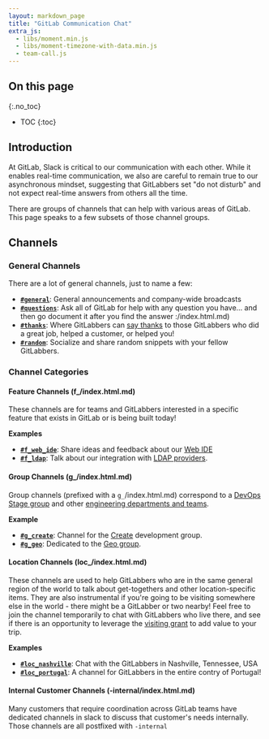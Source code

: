 ```yaml
---
layout: markdown_page
title: "GitLab Communication Chat"
extra_js:
  - libs/moment.min.js
  - libs/moment-timezone-with-data.min.js
  - team-call.js
---
```


## On this page
{:.no_toc}

- TOC
{:toc}

## Introduction
At GitLab, Slack is critical to our communication with each other.  While it enables real-time communication, we also are careful to remain true to our asynchronous mindset, suggesting that GitLabbers set "do not disturb" and not expect real-time answers from others all the time.

There are groups of channels that can help with various areas of GitLab.  This page speaks to a few subsets of those channel groups.

## Channels

### General Channels

There are a lot of general channels, just to name a few:

* **[`#general`](https://gitlab.slack.com/archives/general/index.html.md)**: General announcements and company-wide broadcasts
* **[`#questions`](https://gitlab.slack.com/archives/questions/index.html.md)**: Ask all of GitLab for help with any question you have... and then go document it after you find the answer :/index.html.md)
* **[`#thanks`](https://gitlab.slack.com/archives/thanks/index.html.md)**: Where GitLabbers can [say thanks](https://github.com/isamu-isozaki/teamai_test/tree/master/communication/#say-thanks/index.html.md) to those GitLabbers who did a great job, helped a customer, or helped you!
* **[`#random`](https://gitlab.slack.com/archives/random/index.html.md)**:  Socialize and share random snippets with your fellow GitLabbers.

### Channel Categories

#### Feature Channels (f_/index.html.md)

These channels are for teams and GitLabbers interested in a specific feature that exists in GitLab or is being built today!

**Examples**

* **[`#f_web_ide`](https://gitlab.slack.com/archives/f_web_ide/index.html.md)**: Share ideas and feedback about our [Web IDE](/2018/06/15/introducing-gitlab-s-integrated-development-environment/index.html.md/index.html.md) 
* **[`#f_ldap`](https://gitlab.slack.com/archives/f_ldap/index.html.md)**: Talk about our integration with [LDAP providers](https://docs.gitlab.com/ee/administration/auth/ldap.html/index.html.md). 

#### Group Channels (g_/index.html.md)

Group channels (prefixed with a `g_`/index.html.md) correspond to a [DevOps Stage group](/team/structure/#stage-groups/index.html.md) and other [engineering departments and teams](https://github.com/isamu-isozaki/teamai_test/tree/master/engineering/#engineering-departments--teams/index.html.md).

**Example**

* **[`#g_create`](https://gitlab.slack.com/archives/g_create/index.html.md)**: Channel for the [Create](https://github.com/isamu-isozaki/teamai_test/tree/master/product/categories/#create/index.html.md) development group.
* **[`#g_geo`](https://gitlab.slack.com/archives/g_geo/index.html.md)**: Dedicated to the [Geo group](https://github.com/isamu-isozaki/teamai_test/tree/master/engineering/dev-backend/geo/index.html.md/index.html.md).

#### Location Channels (loc_/index.html.md)

These channels are used to help GitLabbers who are in the same general region of the world to talk about get-togethers and other location-specific items. They are also instrumental if you're going to be visiting somewhere else in the world - there might be a GitLabber or two nearby! Feel free to join the channel temporarily to chat with GitLabbers who live there, and see if there is an opportunity to leverage the [visiting grant](https://github.com/isamu-isozaki/teamai_test/tree/master/incentives/#visiting-grant/index.html.md) to add value to your trip.

**Examples**

* **[`#loc_nashville`](https://gitlab.slack.com/archives/loc_nashville/index.html.md)**: Chat with the GitLabbers in Nashville, Tennessee, USA     
* **[`#loc_portugal`](https://gitlab.slack.com/archives/loc_portugal/index.html.md)**: A channel for GitLabbers in the entire contry of Portugal! 

#### Internal Customer Channels (-internal/index.html.md)

Many customers that require coordination across GitLab teams have dedicated channels in slack to discuss that customer's needs internally. Those channels are all postfixed with `-internal`